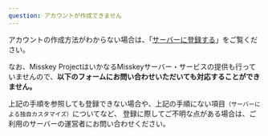 ```yaml
---
question: アカウントが作成できません
---
```


アカウントの作成方法がわからない場合は、「[サーバーに登録する](/docs/for-users/onboarding/join-server/)」をご覧ください。

なお、Misskey ProjectはいかなるMisskeyサーバー・サービスの提供も行っていませんので、**以下のフォームにお問い合わせいただいても対応することができません。**

上記の手順を参照しても登録できない場合や、上記の手順にない項目<small>（サーバーによる独自カスタマイズ）</small>についてなど、
登録に際してご不明な点がある場合は、ご利用のサーバーの運営者にお問い合わせください。
